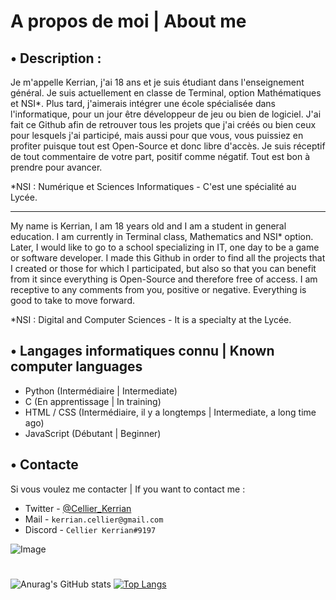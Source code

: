 # A propos de moi | About me

## • Description :

Je m'appelle Kerrian, j'ai 18 ans et je suis étudiant dans l'enseignement général.
Je suis actuellement en classe de Terminal, option Mathématiques et NSI*.
Plus tard, j'aimerais intégrer une école spécialisée dans l'informatique, pour un jour être développeur de jeu ou bien de logiciel.
J'ai fait ce Github afin de retrouver tous les projets que j'ai créés ou bien ceux pour lesquels j'ai participé, mais aussi pour que vous, vous puissiez en profiter puisque tout est Open-Source et donc libre d'accès.
Je suis réceptif de tout commentaire de votre part, positif comme négatif. Tout est bon à prendre pour avancer.

*NSI : Numérique et Sciences Informatiques - C'est une spécialité au Lycée.

---

My name is Kerrian, I am 18 years old and I am a student in general education.
I am currently in Terminal class, Mathematics and NSI* option.
Later, I would like to go to a school specializing in IT, one day to be a game or software developer.
I made this Github in order to find all the projects that I created or those for which I participated, but also so that you can benefit from it since everything is Open-Source and therefore free of access.
I am receptive to any comments from you, positive or negative. Everything is good to take to move forward.

*NSI : Digital and Computer Sciences - It is a specialty at the Lycée.

## • Langages informatiques connu | Known computer languages

- Python (Intermédiaire | Intermediate)
- C (En apprentissage | In training)
- HTML / CSS (Intermédiaire, il y a longtemps | Intermediate, a long time ago)
- JavaScript (Débutant | Beginner)

## • Contacte

Si vous voulez me contacter | If you want to contact me :
- Twitter - [@Cellier_Kerrian](https://twitter.com/Cellier_Kerrian)
- Mail - `kerrian.cellier@gmail.com`
- Discord - `Cellier Kerrian#9197`

![Image](https://cdn.discordapp.com/attachments/922486147366662204/922486202844737606/banner.png)

#

![Anurag's GitHub stats](https://github-readme-stats.vercel.app/api?username=cellier-kerrian&show_icons=true&hide=contribs,prs&theme=discord_old_blurple) [![Top Langs](https://github-readme-stats.vercel.app/api/top-langs/?username=cellier-kerrian&langs_count=8&theme=discord_old_blurple)](https://github.com/anuraghazra/github-readme-stats)
